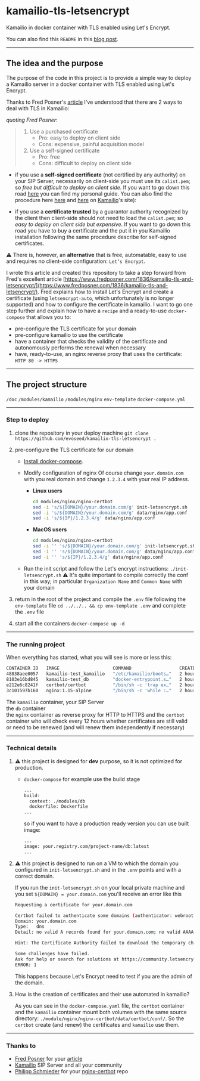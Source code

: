 # kamailio-tls-letsencrypt

Kamailio in docker container with TLS enabled using Let's Encrypt.

You can also find this `README` in this [blog post](https://blog.giovannitommasini.info/voip-calls-and-tls-security).

---

## The idea and the purpose

The purpose of the code in this project is to provide a simple way to deploy a Kamailio server in a docker container with TLS enabled using Let's Encrypt.

Thanks to Fred Posner's [article](https://www.fredposner.com/1836/kamailio-tls-and-letsencrypt/) I've understood that there are 2 ways to deal with TLS in Kamailio:

*quoting Fred Posner*:

>1. Use a purchased certificate
>    - Pro: easy to deploy on client side
>    - Cons: expensive, painful acquisition model
>1. Use a self-signed certificate
>    - Pro: free
>    - Cons: difficult to deploy on client side

- if you use a **self-signed certificate** (not certified by any authority) on your SIP Server, necessarily on client-side you must use its `calist.pem`; so *free but difficult to deploy on client side*.
If you want to go down this road [here](doc/SELF-SIGNED-CERT.md) you can find my personal guide. You can also find the procedure here [here](https://www.kamailio.org/dokuwiki/doku.php/tls:create-certificates) and [here](https://kamailio.org/docs/modules/devel/modules/tls.html) on [Kamailio](https://kamailio.org)'s site):

- if you use a **certificate trusted** by a guarantor authority recognized by the client then client-side should not need to load the `calist.pem`; so *easy to deploy on client side but expensive*.
If you want to go down this road you have to buy a certificate and the put it in you Kamailio installation following the same procedure describe for self-signed certificates.

:warning: There is, however, an **alternative** that is free, automatable, easy to use and requires no client-side configuration: `Let’s Encrypt`.

I wrote this article and created this repository to take a step forward from Fred's excellent article [https://www.fredposner.com/1836/kamailio-tls-and-letsencrypt/](https://www.fredposner.com/1836/kamailio-tls-and-letsencrypt/).
Fred explains how to install Let's Encrypt and create a certificate (using `letsencrypt-auto`, which unfortunately is no longer supported) and how to configure the certificate in kamailio.
I want to go one step further and explain how to have a `recipe` and a ready-to-use `docker-compose` that allows you to:

- pre-configure the TLS certificate for your domain
- pre-configure kamailio to use the certificate
- have a container that checks the validity of the certificate and autonomously performs the renewal when necessary
- have, ready-to-use, an nginx reverse proxy that uses the certificate: `HTTP 80 -> HTTPS`

---

## The project structure

`/doc`
`/modules/kamailio`
`/modules/nginx`
`env-template`
`docker-compose.yml`

---

### Step to deploy

1. clone the repository in your deploy machine
    `git clone https://github.com/evoseed/kamailio-tls-letsencrypt .`
1. pre-configure the TLS certificate for our domain
    - [Install docker-compose](https://docs.docker.com/compose/install/#install-compose).
    - Modify configuration of nginx
        Of course change `your.domain.com` with you real domain and change `1.2.3.4` with your real IP address.

        - **Linux users**

            ```bash
            cd modules/nginx/nginx-certbot
            sed -i 's/${DOMAIN}/your.domain.com/g' init-letsencrypt.sh
            sed -i 's/${DOMAIN}/your.domain.com/g' data/nginx/app.conf
            sed -i 's/${IP}/1.2.3.4/g' data/nginx/app.conf
            ```

        - **MacOS users**

            ```bash
            cd modules/nginx/nginx-certbot
            sed -i '' 's/${DOMAIN}/your.domain.com/g' init-letsencrypt.sh
            sed -i '' 's/${DOMAIN}/your.domain.com/g' data/nginx/app.conf
            sed -i '' 's/${IP}/1.2.3.4/g' data/nginx/app.conf
            ```

    - Run the init script and follow the Let's encrypt instructions:
        `./init-letsencrypt.sh`
        :warning: It's quite important to compile correctly the conf in this way; in particular `Organization Name` and `Common Name` with your domain

1. return in the root of the project and compile the `.env` file following the `env-template` file
    `cd ../../.. && cp env-template .env` and complete the `.env` file

1. start all the containers
    `docker-compose up -d`

---

### The running project

When everything has started, what you will see is more or less this:

```bash
CONTAINER ID   IMAGE                    COMMAND                  CREATED       STATUS       PORTS     NAMES
48838aee0057   kamailio-test_kamailio   "/etc/kamailio/boots…"   2 hours ago   Up 1 hour                kamailio
8103e16bd845   kamailio-test_db         "docker-entrypoint.s…"   2 hours ago   Up 1 hour                db
e212e6c8241f   certbot/certbot          "/bin/sh -c 'trap ex…"   2 hours ago   Up 1 hour                certbot
3c101597b160   nginx:1.15-alpine        "/bin/sh -c 'while :…"   2 hours ago   Up 1 hour                nginx
```

The `kamailio` container, your SIP Server  
the `db` container  
the `nginx` container as reverse proxy for HTTP to HTTPS
and the `certbot` container who will check every 12 hours whether certificates are still valid or need to be renewed (and will renew them independently if necessary)

---

### Technical details

1. :warning: this project is designed for **dev** purpose, so it is not optimized for production.
    - `docker-compose` for example use the build stage

        ```bash
        ...
        build:
          context: ./modules/db
          dockerfile: Dockerfile
        ...
        ```

        so if you want to have a production ready version you can use built image:

        ```bash
        ...
        image: your.registry.com/project-name/db:latest
        ...
        ```

1. :warning: this project is designed to run on a VM to which the domain you configured in `init-letsencrypt.sh` and in the `.env` points and with a correct domain.

    If you run the `init-letsencrypt.sh` on your local private machine and you set `${DOMAIN} = your.domain.com` you'll receive an error like this

    ```bash
    Requesting a certificate for your.domain.com

    Certbot failed to authenticate some domains (authenticator: webroot). The Certificate Authority reported these problems:
    Domain: your.domain.com
    Type:   dns
    Detail: no valid A records found for your.domain.com; no valid AAAA records found for your.domain.com

    Hint: The Certificate Authority failed to download the temporary challenge files created by Certbot. Ensure that the listed domains serve their content from the provided --webroot-path/-w and that files created there can be downloaded from the internet.

    Some challenges have failed.
    Ask for help or search for solutions at https://community.letsencrypt.org. See the logfile /var/log/letsencrypt/letsencrypt.log or re-run Certbot with -v for more details.
    ERROR: 1
    ```

    This happens because Let's Encrypt need to test if you are the admin of the domain.

1. How is the creation of certificates and their use automated in kamailio?

    As you can see in the `docker-compose.yaml` file, the `certbot` container and the `kamailio` container mount both volumes with the same source directory: `./module/nginx/nginx-certbot/data/certbot/conf/`.
    So the `certbot` create (and renew) the certificates and `kamailio` use them.

---

### Thanks to

- [Fred Posner](https://www.fredposner.com) for your [article](https://www.fredposner.com/1836/kamailio-tls-and-letsencrypt/)
- [Kamailio](https://www.kamailio.org/w/) SIP Server and all your community
- [Philipp Schmieder](https://github.com/wmnnd) for your [nginx-certbot](https://github.com/wmnnd/nginx-certbot) repo


